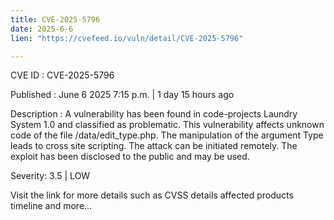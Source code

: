 ```yaml
---
title: CVE-2025-5796
date: 2025-6-6
lien: "https://cvefeed.io/vuln/detail/CVE-2025-5796"

---
```


CVE ID : CVE-2025-5796

Published :  June 6
2025
7:15 p.m. | 1 day
15 hours ago

Description : A vulnerability has been found in code-projects Laundry System 1.0 and classified as problematic. This vulnerability affects unknown code of the file /data/edit_type.php. The manipulation of the argument Type leads to cross site scripting. The attack can be initiated remotely. The exploit has been disclosed to the public and may be used.

Severity: 3.5 | LOW

Visit the link for more details
such as CVSS details
affected products
timeline
and more...
